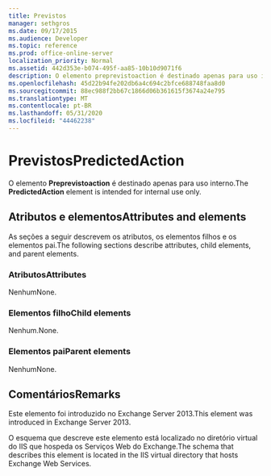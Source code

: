 ```yaml
---
title: Previstos
manager: sethgros
ms.date: 09/17/2015
ms.audience: Developer
ms.topic: reference
ms.prod: office-online-server
localization_priority: Normal
ms.assetid: 442d353e-b074-495f-aa85-10b10d9071f6
description: O elemento preprevistoaction é destinado apenas para uso interno.
ms.openlocfilehash: 45d22b94fe202db6a4c694c2bfce688748faa8d0
ms.sourcegitcommit: 88ec988f2bb67c1866d06b361615f3674a24e795
ms.translationtype: MT
ms.contentlocale: pt-BR
ms.lasthandoff: 05/31/2020
ms.locfileid: "44462238"
---
```

# <a name="predictedaction"></a><span data-ttu-id="1844c-103">Previstos</span><span class="sxs-lookup"><span data-stu-id="1844c-103">PredictedAction</span></span>

<span data-ttu-id="1844c-104">O elemento **Preprevistoaction** é destinado apenas para uso interno.</span><span class="sxs-lookup"><span data-stu-id="1844c-104">The **PredictedAction** element is intended for internal use only.</span></span> 

## <a name="attributes-and-elements"></a><span data-ttu-id="1844c-105">Atributos e elementos</span><span class="sxs-lookup"><span data-stu-id="1844c-105">Attributes and elements</span></span>

<span data-ttu-id="1844c-106">As seções a seguir descrevem os atributos, os elementos filhos e os elementos pai.</span><span class="sxs-lookup"><span data-stu-id="1844c-106">The following sections describe attributes, child elements, and parent elements.</span></span>
  
### <a name="attributes"></a><span data-ttu-id="1844c-107">Atributos</span><span class="sxs-lookup"><span data-stu-id="1844c-107">Attributes</span></span>

<span data-ttu-id="1844c-108">Nenhum</span><span class="sxs-lookup"><span data-stu-id="1844c-108">None.</span></span>
  
### <a name="child-elements"></a><span data-ttu-id="1844c-109">Elementos filho</span><span class="sxs-lookup"><span data-stu-id="1844c-109">Child elements</span></span>

<span data-ttu-id="1844c-110">Nenhum.</span><span class="sxs-lookup"><span data-stu-id="1844c-110">None.</span></span>
  
### <a name="parent-elements"></a><span data-ttu-id="1844c-111">Elementos pai</span><span class="sxs-lookup"><span data-stu-id="1844c-111">Parent elements</span></span>

<span data-ttu-id="1844c-112">Nenhum</span><span class="sxs-lookup"><span data-stu-id="1844c-112">None.</span></span>
  
## <a name="remarks"></a><span data-ttu-id="1844c-113">Comentários</span><span class="sxs-lookup"><span data-stu-id="1844c-113">Remarks</span></span>

<span data-ttu-id="1844c-114">Este elemento foi introduzido no Exchange Server 2013.</span><span class="sxs-lookup"><span data-stu-id="1844c-114">This element was introduced in Exchange Server 2013.</span></span>
  
<span data-ttu-id="1844c-115">O esquema que descreve este elemento está localizado no diretório virtual do IIS que hospeda os Serviços Web do Exchange.</span><span class="sxs-lookup"><span data-stu-id="1844c-115">The schema that describes this element is located in the IIS virtual directory that hosts Exchange Web Services.</span></span>
  

